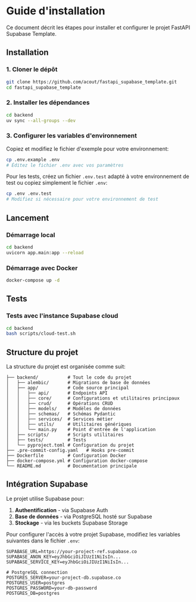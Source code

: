 # Guide d'installation

Ce document décrit les étapes pour installer et configurer le projet FastAPI Supabase Template.

## Installation

### 1. Cloner le dépôt

```bash
git clone https://github.com/acout/fastapi_supabase_template.git
cd fastapi_supabase_template
```

### 2. Installer les dépendances

```bash
cd backend
uv sync --all-groups --dev
```

### 3. Configurer les variables d'environnement

Copiez et modifiez le fichier d'exemple pour votre environnement:

```bash
cp .env.example .env
# Éditez le fichier .env avec vos paramètres
```

Pour les tests, créez un fichier `.env.test` adapté à votre environnement de test ou copiez simplement le fichier `.env`:

```bash
cp .env .env.test
# Modifiez si nécessaire pour votre environnement de test
```

## Lancement

### Démarrage local

```bash
cd backend
uvicorn app.main:app --reload
```

### Démarrage avec Docker

```bash
docker-compose up -d
```

## Tests

### Tests avec l'instance Supabase cloud

```bash
cd backend
bash scripts/cloud-test.sh
```

## Structure du projet

La structure du projet est organisée comme suit:

```
├── backend/           # Tout le code du projet
│   ├── alembic/       # Migrations de base de données
│   ├── app/           # Code source principal
│   │   ├── api/       # Endpoints API
│   │   ├── core/      # Configurations et utilitaires principaux
│   │   ├── crud/      # Opérations CRUD
│   │   ├── models/    # Modèles de données
│   │   ├── schemas/   # Schémas Pydantic
│   │   ├── services/  # Services métier
│   │   ├── utils/     # Utilitaires génériques
│   │   └── main.py    # Point d'entrée de l'application
│   ├── scripts/       # Scripts utilitaires
│   ├── tests/         # Tests
│   └── pyproject.toml # Configuration du projet
├── .pre-commit-config.yaml   # Hooks pre-commit
├── Dockerfile         # Configuration Docker
├── docker-compose.yml # Configuration docker-compose
└── README.md          # Documentation principale
```

## Intégration Supabase

Le projet utilise Supabase pour:

1. **Authentification** - via Supabase Auth
2. **Base de données** - via PostgreSQL hosté sur Supabase
3. **Stockage** - via les buckets Supabase Storage

Pour configurer l'accès à votre projet Supabase, modifiez les variables suivantes dans le fichier `.env`:

```
SUPABASE_URL=https://your-project-ref.supabase.co
SUPABASE_ANON_KEY=eyJhbGciOiJIUzI1NiIsIn...
SUPABASE_SERVICE_KEY=eyJhbGciOiJIUzI1NiIsIn...

# PostgreSQL connection
POSTGRES_SERVER=your-project-db.supabase.co
POSTGRES_USER=postgres
POSTGRES_PASSWORD=your-db-password
POSTGRES_DB=postgres
```